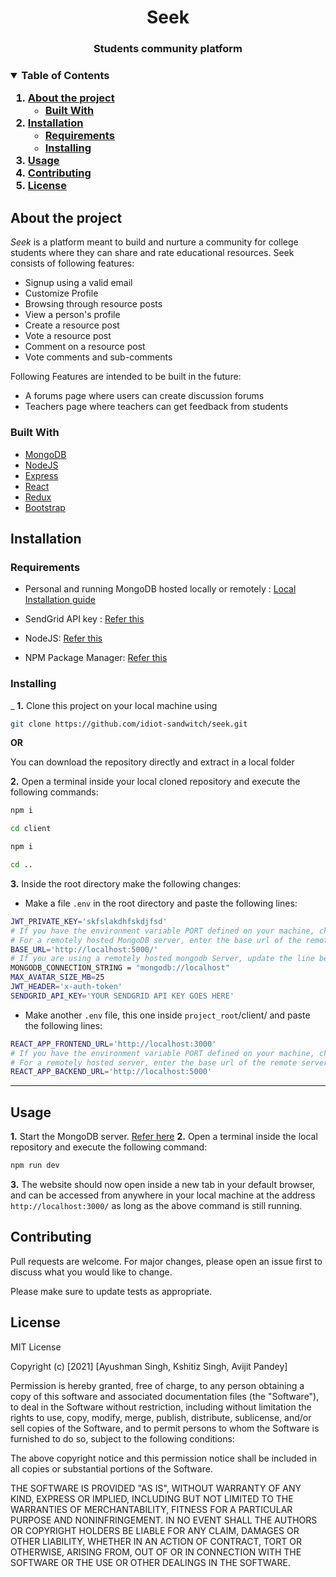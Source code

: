 
<h1 align="center"> Seek</h1><h3 align="center"> Students community platform <h3>

<!-- TABLE OF CONTENTS -->
<details open="open">
  <summary>Table of Contents</summary>
  <ol>
    <li>
      <a href="#about-the-project"> About the project </a>
      <ul>
        <li><a href="#built-with">Built With</a></li>
      </ul>
    </li>
    <li>
      <a href="#installation">Installation</a>
      <ul>
        <li><a href="#requirements">Requirements</a></li>
        <li><a href="#installing">Installing</a></li>
      </ul>
    </li>
    <li><a href="#usage">Usage</a></li>
    <li><a href="#contributing">Contributing</a></li>
    <li><a href="#license">License</a></li>
  </ol>
</details>

## About the project
*Seek* is a platform meant to build and nurture a community for college students where they can share and rate educational resources. Seek consists of following features: 
- Signup using a valid email
- Customize Profile
- Browsing through resource posts
- View a person's profile
- Create a resource post 
- Vote a resource post
- Comment on a resource post
- Vote comments and sub-comments 

Following Features are intended to be built in the future:
- A forums page where users can create discussion forums
- Teachers page where teachers can get feedback from students

### Built With

* [MongoDB](https://www.mongodb.com/)
* [NodeJS](https://nodejs.org/en/)
* [Express](https://expressjs.com/)
* [React](https://reactjs.org/)
* [Redux](https://redux.js.org/)
* [Bootstrap](https://getbootstrap.com)

## Installation

### Requirements
- Personal and running MongoDB hosted locally or remotely : 
[Local Installation guide](https://docs.mongodb.com/manual/installation/)

- SendGrid API key : [Refer this](https://sendgrid.com/docs/ui/account-and-settings/api-keys/#creating-an-api-key)

- NodeJS: [Refer this](https://nodejs.org/en/download/)

- NPM Package Manager: [Refer this](https://www.npmjs.com/get-npm)


### Installing

_
**1.** Clone this project on your local machine using 
```bash
git clone https://github.com/idiot-sandwitch/seek.git
```

__OR__

You can download the repository directly and extract in a local folder

**2.** Open a terminal inside your local cloned repository and execute the following commands:

```bash
npm i
```
```bash
cd client
```
```bash
npm i
```
```bash
cd ..
```

**3.** Inside the root directory make the following changes:
- Make a file `.env` in the root directory and paste the following lines: 
```bash
JWT_PRIVATE_KEY='skfslakdhfskdjfsd'
# If you have the environment variable PORT defined on your machine, change 5000 to the value of PORT in the line below.
# For a remotely hosted MongoDB server, enter the base url of the remote server.
BASE_URL='http://localhost:5000/'
# If you are using a remotely hosted mongodb Server, update the line below to that server's connection string instead.
MONGODB_CONNECTION_STRING = "mongodb://localhost"
MAX_AVATAR_SIZE_MB=25
JWT_HEADER='x-auth-token'
SENDGRID_API_KEY='YOUR SENDGRID API KEY GOES HERE'
```
- Make another `.env` file, this one inside `project_root`/client/ and paste the following lines:
```bash
REACT_APP_FRONTEND_URL='http://localhost:3000'
# If you have the environment variable PORT defined on your machine, change 5000 to the value of PORT in the line below.
# For a remotely hosted server, enter the base url of the remote server.
REACT_APP_BACKEND_URL='http://localhost:5000'
```
___

## Usage
**1.** Start the MongoDB server. [Refer here]()
**2.** Open a terminal inside the local repository and execute the following command:
```bash
npm run dev
``` 
**3.** The website should now open inside a new tab in your default browser, and can be accessed from anywhere in your local machine at the address `http://localhost:3000/` as long as the above command is still running.

## Contributing
Pull requests are welcome. For major changes, please open an issue first to discuss what you would like to change.

Please make sure to update tests as appropriate.

## License
MIT License

Copyright (c) [2021] [Ayushman Singh, Kshitiz Singh, Avijit Pandey]

Permission is hereby granted, free of charge, to any person obtaining a copy
of this software and associated documentation files (the "Software"), to deal
in the Software without restriction, including without limitation the rights
to use, copy, modify, merge, publish, distribute, sublicense, and/or sell
copies of the Software, and to permit persons to whom the Software is
furnished to do so, subject to the following conditions:

The above copyright notice and this permission notice shall be included in all
copies or substantial portions of the Software.

THE SOFTWARE IS PROVIDED "AS IS", WITHOUT WARRANTY OF ANY KIND, EXPRESS OR
IMPLIED, INCLUDING BUT NOT LIMITED TO THE WARRANTIES OF MERCHANTABILITY,
FITNESS FOR A PARTICULAR PURPOSE AND NONINFRINGEMENT. IN NO EVENT SHALL THE
AUTHORS OR COPYRIGHT HOLDERS BE LIABLE FOR ANY CLAIM, DAMAGES OR OTHER
LIABILITY, WHETHER IN AN ACTION OF CONTRACT, TORT OR OTHERWISE, ARISING FROM,
OUT OF OR IN CONNECTION WITH THE SOFTWARE OR THE USE OR OTHER DEALINGS IN THE
SOFTWARE.
